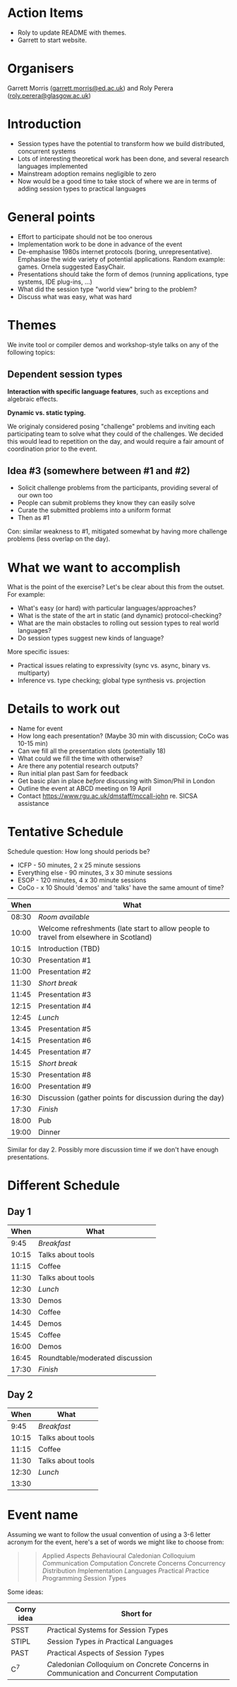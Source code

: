 Action Items
======

* Roly to update README with themes.
* Garrett to start website.

Organisers
======

Garrett Morris (garrett.morris@ed.ac.uk) and Roly Perera (roly.perera@glasgow.ac.uk)

Introduction
======

* Session types have the potential to transform how we build
  distributed, concurrent systems
* Lots of interesting theoretical work has been done, and several research languages implemented
* Mainstream adoption remains negligible to zero
* Now would be a good time to take stock of where we are in terms of
  adding session types to practical languages

General points
======

* Effort to participate should not be too onerous
* Implementation work to be done in advance of the event
* De-emphasise 1980s internet protocols (boring, unrepresentative).
  Emphasise the wide variety of potential applications. Random example:
  games. Ornela suggested EasyChair.
* Presentations should take the form of demos (running applications,
  type systems, IDE plug-ins, ...)
* What did the session type "world view" bring to the problem?
* Discuss what was easy, what was hard

Themes
======

We invite tool or compiler demos and workshop-style talks on any of the
following topics:

**Dependent session types**
-----

**Interaction with specific language features**, such as exceptions and
  algebraic effects.

**Dynamic vs. static typing.**

We originaly considered posing "challenge" problems and inviting each
participating team to solve what they could of the challenges. We
decided this would lead to repetition on the day, and would require a
fair amount of coordination prior to the event.

Idea #3 (somewhere between #1 and #2)
------

* Solicit challenge problems from the participants, providing several of our own too
* People can submit problems they know they can easily solve
* Curate the submitted problems into a uniform format
* Then as #1

Con: similar weakness to #1, mitigated somewhat by having more challenge
problems (less overlap on the day).

What we want to accomplish
======

What is the point of the exercise? Let's be clear about this from the outset. For example:

* What's easy (or hard) with particular languages/approaches?
* What is the state of the art in static (and dynamic) protocol-checking?
* What are the main obstacles to rolling out session types to real world languages?
* Do session types suggest new kinds of language?

More specific issues:

* Practical issues relating to expressivity (sync vs. async, binary vs. multiparty)
* Inference vs. type checking; global type synthesis vs. projection

Details to work out
======

* Name for event
* How long each presentation? (Maybe 30 min with discussion; CoCo was 10-15 min)
* Can we fill all the presentation slots (potentially 18)
* What could we fill the time with otherwise?
* Are there any potential research outputs?
* Run initial plan past Sam for feedback
* Get basic plan in place _before_ discussing with Simon/Phil in London
* Outline the event at ABCD meeting on 19 April
* Contact https://www.rgu.ac.uk/dmstaff/mccall-john re. SICSA assistance

Tentative Schedule
======

Schedule question: How long should periods be?
* ICFP - 50 minutes, 2 x 25 minute sessions
* Everything else - 90 minutes, 3 x 30 minute sessions
* ESOP - 120 minutes, 4 x 30 minute sessions
* CoCo - x 10
Should 'demos' and 'talks' have the same amount of time?

When  | What
---   | ---
08:30 | _Room available_
10:00 | Welcome refreshments (late start to allow people to travel from elsewhere in Scotland)
10:15 | Introduction (TBD)
10:30 | Presentation #1
11:00 | Presentation #2
11:30 | _Short break_
11:45 | Presentation #3
12:15 | Presentation #4
12:45 | _Lunch_
13:45 | Presentation #5
14:15 | Presentation #6
14:45 | Presentation #7
15:15 | _Short break_
15:30 | Presentation #8
16:00 | Presentation #9
16:30 | Discussion (gather points for discussion during the day)
17:30 | _Finish_
18:00 | Pub
19:00 | Dinner

Similar for day 2. Possibly more discussion time if we don't have enough presentations.

Different Schedule
=====

Day 1
-----

When  | What
---   | ---
9:45  | _Breakfast_
10:15 | Talks about tools
11:15 | Coffee
11:30 | Talks about tools
12:30 | _Lunch_
13:30 | Demos
14:30 | Coffee
14:45 | Demos
15:45 | Coffee
16:00 | Demos
16:45 | Roundtable/moderated discussion
17:30 | _Finish_

Day 2
-----

When  | What
---   | ---
9:45  | _Breakfast_
10:15 | Talks about tools
11:15 | Coffee
11:30 | Talks about tools
12:30 | _Lunch_
13:30 |


Event name
======

Assuming we want to follow the usual convention of using a 3-6 letter
acronym for the event, here's a set of words we might like to choose from:

>> *A*pplied
>> *A*spects
>> *B*ehavioural
>> *C*aledonian
>> *C*olloquium
>> *C*ommunication
>> *C*omputation
>> *C*oncrete
>> *C*oncerns
>> *C*oncurrency
>> *D*istribution
>> *I*mplementation
>> *L*anguages
>> *P*ractical
>> *P*ractice
>> *P*rogramming
>> *S*ession
>> *T*ypes

Some ideas:

Corny idea    | Short for
---           | ---
PSST          | *P*ractical *S*ystems for *S*ession *T*ypes
STIPL         | *S*ession *T*ypes *i*n *P*ractical *L*anguages
PAST          | *P*ractical *A*spects of *S*ession *T*ypes
C<sup>7</sup> | *C*aledonian *C*olloquium on *C*oncrete *C*oncerns in *C*ommunication and *C*oncurrent *C*omputation
